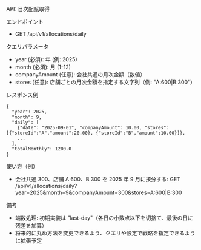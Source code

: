 API: 日次配賦取得

エンドポイント
- GET /api/v1/allocations/daily

クエリパラメータ
- year (必須): 年 (例: 2025)
- month (必須): 月 (1-12)
- companyAmount (任意): 会社共通の月次金額（数値）
- stores (任意): 店舗ごとの月次金額を指定する文字列（例: "A:600|B:300"）

レスポンス例
```
{
  "year": 2025,
  "month": 9,
  "daily": [
    {"date": "2025-09-01", "companyAmount": 10.00, "stores": [{"storeId":"A","amount":20.00}, {"storeId":"B","amount":10.00}]},
    ...
  ],
  "totalMonthly": 1200.0
}
```

使い方（例）
- 会社共通 300、店舗 A 600、B 300 を 2025 年 9 月に按分する:
  GET /api/v1/allocations/daily?year=2025&month=9&companyAmount=300&stores=A:600|B:300

備考
- 端数処理: 初期実装は "last-day"（各日の小数点以下を切捨て、最後の日に残差を加算）
- 将来的に丸め方法を変更できるよう、クエリや設定で戦略を指定できるように拡張予定
